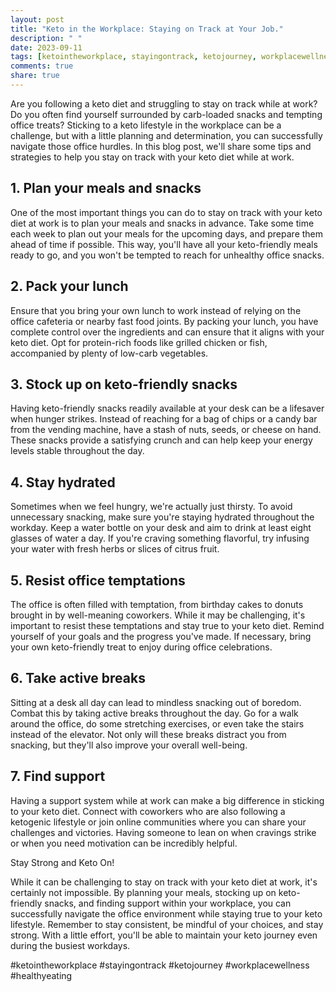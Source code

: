 ```yaml
---
layout: post
title: "Keto in the Workplace: Staying on Track at Your Job."
description: " "
date: 2023-09-11
tags: [ketointheworkplace, stayingontrack, ketojourney, workplacewellness, healthyeating]
comments: true
share: true
---
```


Are you following a keto diet and struggling to stay on track while at work? Do you often find yourself surrounded by carb-loaded snacks and tempting office treats? Sticking to a keto lifestyle in the workplace can be a challenge, but with a little planning and determination, you can successfully navigate those office hurdles. In this blog post, we'll share some tips and strategies to help you stay on track with your keto diet while at work.

## 1. Plan your meals and snacks

One of the most important things you can do to stay on track with your keto diet at work is to plan your meals and snacks in advance. Take some time each week to plan out your meals for the upcoming days, and prepare them ahead of time if possible. This way, you'll have all your keto-friendly meals ready to go, and you won't be tempted to reach for unhealthy office snacks.

## 2. Pack your lunch

Ensure that you bring your own lunch to work instead of relying on the office cafeteria or nearby fast food joints. By packing your lunch, you have complete control over the ingredients and can ensure that it aligns with your keto diet. Opt for protein-rich foods like grilled chicken or fish, accompanied by plenty of low-carb vegetables.

## 3. Stock up on keto-friendly snacks

Having keto-friendly snacks readily available at your desk can be a lifesaver when hunger strikes. Instead of reaching for a bag of chips or a candy bar from the vending machine, have a stash of nuts, seeds, or cheese on hand. These snacks provide a satisfying crunch and can help keep your energy levels stable throughout the day.

## 4. Stay hydrated

Sometimes when we feel hungry, we're actually just thirsty. To avoid unnecessary snacking, make sure you're staying hydrated throughout the workday. Keep a water bottle on your desk and aim to drink at least eight glasses of water a day. If you're craving something flavorful, try infusing your water with fresh herbs or slices of citrus fruit.

## 5. Resist office temptations

The office is often filled with temptation, from birthday cakes to donuts brought in by well-meaning coworkers. While it may be challenging, it's important to resist these temptations and stay true to your keto diet. Remind yourself of your goals and the progress you've made. If necessary, bring your own keto-friendly treat to enjoy during office celebrations.

## 6. Take active breaks

Sitting at a desk all day can lead to mindless snacking out of boredom. Combat this by taking active breaks throughout the day. Go for a walk around the office, do some stretching exercises, or even take the stairs instead of the elevator. Not only will these breaks distract you from snacking, but they'll also improve your overall well-being.

## 7. Find support

Having a support system while at work can make a big difference in sticking to your keto diet. Connect with coworkers who are also following a ketogenic lifestyle or join online communities where you can share your challenges and victories. Having someone to lean on when cravings strike or when you need motivation can be incredibly helpful.

Stay Strong and Keto On!

While it can be challenging to stay on track with your keto diet at work, it's certainly not impossible. By planning your meals, stocking up on keto-friendly snacks, and finding support within your workplace, you can successfully navigate the office environment while staying true to your keto lifestyle. Remember to stay consistent, be mindful of your choices, and stay strong. With a little effort, you'll be able to maintain your keto journey even during the busiest workdays.

#ketointheworkplace #stayingontrack #ketojourney #workplacewellness #healthyeating